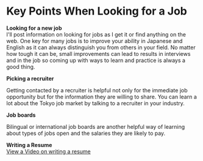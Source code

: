 # Key Points When Looking for a Job

<p>
  <strong><span class="wysiwyg-font-size-large">Looking for a new job</span></strong><br>
  I'll post information on looking for jobs as I get it or find anything on the
  web. One key for many jobs is to
  <span class="wysiwyg-underline">improve your ability in Japanese and English</span>
  as it can always distinguish you from others in your field. No matter how tough
  it can be, small improvements can lead to results in interviews and in the job
  so coming up with ways to learn and practice is always a good thing.
</p>
<p>
  <strong><span class="wysiwyg-font-size-large">Picking a recruiter </span></strong>
</p>
<p>
  Getting contacted by a recruiter is helpful not only for the immediate job opportunity
  but for the information they are willing to share. You can learn a lot about
  the Tokyo job market by talking to a recruiter in your industry.
</p>
<p>
  <strong><span class="wysiwyg-font-size-large">Job boards</span></strong>
</p>
<p>
  Bilingual or international job boards are another helpful way of learning about
  types of jobs open and the salaries they are likely to pay.
</p>
<p>
  <strong><span class="wysiwyg-font-size-large">Writing a Resume</span></strong><br>
  <a href="https://youtu.be/6efrR7Ds3Cs">View a Video on writing a resume</a>
</p>
